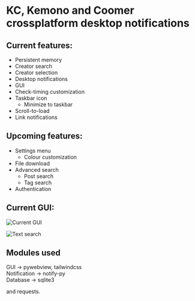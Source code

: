 # KC, Kemono and Coomer crossplatform desktop notifications

## Current features:
- Persistent memory
- Creator search
- Creator selection
- Desktop notifications
- GUI
- Check-timing customization
- Taskbar icon
    - Minimize to taskbar
- Scroll-to-load
- Link notifications

## Upcoming features:
- Settings menu
    - Colour customization
- File download
- Advanced search
    - Post search
    - Tag search
- Authentication

## Current GUI:

![Current GUI](https://i.postimg.cc/Nf3r4nQc/Screenshot-from-2025-04-01-03-59-55.png)

![Text search](https://i.postimg.cc/sxBvPY8x/image.png)

## Modules used

GUI -> pywebview, tailwindcss  
Notification -> notify-py  
Database -> sqlite3

and requests.